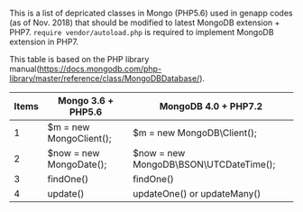 This is a list of depricated classes in Mongo (PHP5.6) used in genapp codes (as of Nov. 2018) that should be modified 
to latest MongoDB extension + PHP7.
`require vendor/autoload.php` is required to implement MongoDB extension in PHP7.

This table  is based on the PHP library manual(https://docs.mongodb.com/php-library/master/reference/class/MongoDBDatabase/).


| Items | Mongo 3.6 + PHP5.6 | MongoDB 4.0 + PHP7.2 |
---|---|---
|  1    | $m = new MongoClient(); | $m = new MongoDB\Client(); |
|  2    | $now = new MongoDate(); | $now = new MongoDB\BSON\UTCDateTime(); |
|  3    | findOne()               | findOne() |
|  4    | update()                | updateOne() or updateMany()|
